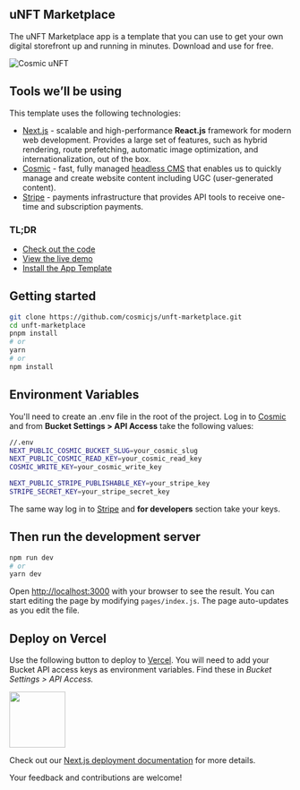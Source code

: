 ## uNFT Marketplace

The uNFT Marketplace app is a template that you can use to get your own digital storefront up and running in minutes. Download and use for free.

![Cosmic uNFT](https://user-images.githubusercontent.com/34789741/178161188-4b899373-e919-4036-9b72-61422c7a786d.gif)

## Tools we’ll be using
This template uses the following technologies:

- [Next.js](https://nextjs.org/) - scalable and high-performance **React.js** framework for modern web development. Provides a large set of features, such as hybrid rendering, route prefetching, automatic image optimization, and internationalization, out of the box.
- [Cosmic](https://www.cosmicjs.com/) - fast, fully managed [headless CMS](https://www.cosmicjs.com/headless-cms) that enables us to quickly manage and create website content including UGC (user-generated content).
- [Stripe](https://stripe.com/) - payments infrastructure that provides API tools to receive one-time and subscription payments.

### TL;DR

- [Check out the code](https://github.com/cosmicjs/unft-marketplace)
- [View the live demo](https://unft-marketplace-cosmicjs.vercel.app/)
- [Install the App Template](https://www.cosmicjs.com/apps/unft-marketplace)

## Getting started

```bash
git clone https://github.com/cosmicjs/unft-marketplace.git
cd unft-marketplace
pnpm install
# or
yarn
# or
npm install
```

## Environment Variables

You'll need to create an .env file in the root of the project. Log in to [Cosmic](https://app.cosmicjs.com/) and from **Bucket Settings > API Access** take the following values:

```bash
//.env
NEXT_PUBLIC_COSMIC_BUCKET_SLUG=your_cosmic_slug
NEXT_PUBLIC_COSMIC_READ_KEY=your_cosmic_read_key
COSMIC_WRITE_KEY=your_cosmic_write_key

NEXT_PUBLIC_STRIPE_PUBLISHABLE_KEY=your_stripe_key
STRIPE_SECRET_KEY=your_stripe_secret_key
```

The same way log in to [Stripe](https://dashboard.stripe.com/) and **for developers** section take your keys.

## Then run the development server

```bash
npm run dev
# or
yarn dev
```

Open [http://localhost:3000](http://localhost:3000) with your browser to see the result.
You can start editing the page by modifying `pages/index.js`. The page auto-updates as you edit the file.

## Deploy on Vercel

<p>Use the following button to deploy to <a href="https://vercel.com/" rel="noopener noreferrer" target="_blank">Vercel</a>. You will need to add your Bucket API access keys as environment variables. Find these in <em>Bucket Settings &gt; API Access</em><em>.</em></p>
<p>
<a href="https://vercel.com/import/git?c=1&s=https://vercel.com/import/git?c=1&s=https://github.com/cosmicjs/nextjs-restaurant-website-cms&env=NEXT_PUBLIC_COSMIC_BUCKET_SLUG,NEXT_PUBLIC_COSMIC_READ_KEY,COSMIC_WRITE_KEY,NEXT_PUBLIC_STRIPE_PUBLISHABLE_KEY,STRIPE_SECRET_KEY" rel="noopener noreferrer" target="_blank"><img src="https://cdn.cosmicjs.com/d3f0d5e0-c064-11ea-9a05-6f8a16b0b14c-deploy-to-vercel.svg" style="width: 100px;" class="fr-fic fr-dib fr-fil"></a>
</p>

Check out our [Next.js deployment documentation](https://nextjs.org/docs/deployment) for more details.

Your feedback and contributions are welcome!

